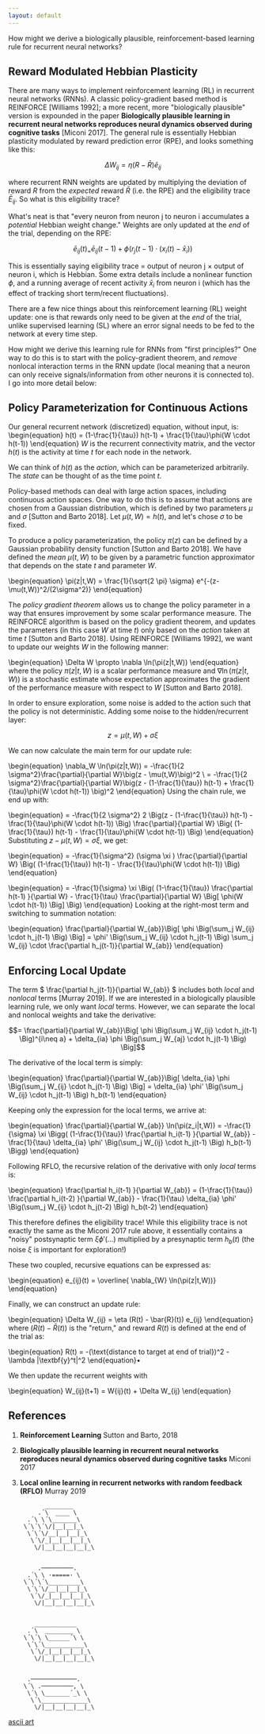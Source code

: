 ```yaml
---
layout: default
---
```


How might we derive a biologically plausible, reinforcement-based learning rule for recurrent neural networks?

## Reward Modulated Hebbian Plasticity

There are many ways to implement reinforcement learning (RL) in recurrent neural networks (RNNs). A classic policy-gradient based method is REINFORCE [Williams 1992]; a more recent, more "biologically plausible" version is expounded in the paper **Biologically plausible learning in recurrent neural networks reproduces neural dynamics observed during cognitive tasks** [Miconi 2017]. The general rule is essentially Hebbian plasticity modulated by reward prediction error (RPE), and looks something like this:

$$ \Delta W_{ij} = \eta (R-\bar{R}) \bar{e}_{ij}$$

where recurrent RNN weights are updated by multiplying the deviation of reward $R$ from the _expected_ reward $\bar{R}$ (i.e. the RPE) and the eligibility trace $\bar{E}_{ij}$. So what is this eligibility trace?

What's neat is that "every neuron from neuron j to neuron i accumulates a _potential_ Hebbian weight change." Weights are only updated at the _end_ of the trial, depending on the RPE:

$$ \bar{e}_{ij}(t)_ =  \bar{e}_{ij}(t-1) + \phi( r_j(t-1) \cdot (x_i(t) - \bar{x}_i)  )$$

This is essentially saying eligibility trace = output of neuron j $\times$ output of neuron i, which is Hebbian. Some extra details include a nonlinear function $\phi$, and a running average of recent activity $\bar{x}_i$ from neuron i (which has the effect of tracking short term/recent fluctuations).

There are a few nice things about this reinforcement learning (RL) weight update: one is that rewards only need to be given at the _end_ of the trial, unlike supervised learning (SL) where an error signal needs to be fed to the network at every time step.


How might we derive this learning rule for RNNs from "first principles?" One way to do this is to start with the policy-gradient theorem, and _remove_ nonlocal interaction terms in the RNN update (local meaning that a neuron can only receive signals/information from other neurons it is connected to). I go into more detail below:


## Policy Parameterization for Continuous Actions

Our general recurrent network (discretized) equation, without input, is:
\begin{equation}
    h(t) = (1-\frac{1}{\tau}) h(t-1) + \frac{1}{\tau}\phi(W \cdot h(t-1))
\end{equation}
$W$ is the recurrent connectivity matrix, and the vector $h(t)$ is the activity at time $t$ for each node in the network.

We can think of $h(t)$ as the _action_,  which can be parameterized arbitrarily. The _state_ can be thought of as the time point $t$.

Policy-based methods can deal with large action spaces, including continuous action spaces. One way to do this is to assume that actions are chosen from a Gaussian distribution, which is defined by two parameters $\mu$ and $\sigma$ [Sutton and Barto 2018]. Let $\mu(t,W)=h(t)$, and let's chose $\sigma$ to be fixed.

To produce a policy parameterization,  the policy $\pi(z)$  can be defined by a Gaussian probability density function [Sutton and Barto 2018]. We have defined the _mean_ $\mu(t,W)$ to be given by a parametric function approximator that depends on the state $t$ and parameter $W$.


\begin{equation}
    \pi(z|t,W)  = \frac{1}{\sqrt{2 \pi} \sigma} e^{-(z-\mu(t,W))^2/(2\sigma^2)}
\end{equation}

The _policy gradient theorem_ allows us to change the policy parameter in a way that ensures improvement by some scalar performance measure. The REINFORCE algorithm is based on the policy gradient theorem, and updates the parameters (in this case $W$ at time $t$) only based on the _action_ taken at time $t$ [Sutton and Barto 2018]. Using REINFORCE [Williams 1992], we want to update our weights $W$ in the following manner:

\begin{equation}
\Delta W \propto \nabla \ln(\pi(z|t,W))
\end{equation}
where the policy $\pi(z|t,W)$ is a scalar performance measure and $\nabla \ln(\pi(z|t,W))$ is a stochastic estimate whose expectation approximates the gradient of the performance measure with respect to $W$ [Sutton and Barto 2018].



In order to ensure exploration, some noise is added to the action such that the policy is not deterministic. Adding some noise to the hidden/recurrent layer:

$$ z = \mu(t,W) + \sigma \xi $$

We can now calculate the main term for our update rule:

\begin{equation}
\nabla_W \ln(\pi(z|t,W)) = -\frac{1}{2 \sigma^2}\frac{\partial}{\partial W}\big(z - \mu(t,W)\big)^2 \\
=  -\frac{1}{2 \sigma^2}\frac{\partial}{\partial W}\big(z - (1-\frac{1}{\tau}) h(t-1) + \frac{1}{\tau}\phi(W \cdot h(t-1)) \big)^2
\end{equation}
Using the chain rule, we end up with:

\begin{equation}
= -\frac{1}{2 \sigma^2} 2 \Big(z - (1-\frac{1}{\tau}) h(t-1) - \frac{1}{\tau}\phi(W \cdot h(t-1)) \Big) \frac{\partial}{\partial W} \Big( (1-\frac{1}{\tau}) h(t-1) - \frac{1}{\tau}\phi(W \cdot h(t-1)) \Big)
\end{equation}
Substituting $z-\mu(t,W)=\sigma \xi$, we get:

\begin{equation}
= -\frac{1}{\sigma^2}  (\sigma \xi ) \frac{\partial}{\partial W} \Big( (1-\frac{1}{\tau}) h(t-1) - \frac{1}{\tau}\phi(W \cdot h(t-1)) \Big)
\end{equation}

\begin{equation}
= -\frac{1}{\sigma} \xi \Big( (1-\frac{1}{\tau}) \frac{\partial h(t-1) }{\partial W} - \frac{1}{\tau} \frac{\partial}{\partial W} \Big[  \phi(W \cdot h(t-1)) \Big] \Big)
\end{equation}
Looking at the right-most term and switching to summation notation:

\begin{equation}
    \frac{\partial}{\partial W_{ab}}\Big[  \phi \Big(\sum_j W_{ij} \cdot h_j(t-1) \Big) \Big] = \phi' \Big(\sum_j W_{ij} \cdot h_j(t-1) \Big) \sum_j W_{ij} \cdot   \frac{\partial h_j(t-1)}{\partial W_{ab}}
\end{equation}

## Enforcing Local Update


The term $ \frac{\partial h_j(t-1)}{\partial W_{ab}} $ includes both _local_ and _nonlocal_ terms [Murray 2019]. If we are interested in a biologically plausible learning rule, we only want _local_ terms. However, we can separate the local and nonlocal weights and take the derivative:

$$= \frac{\partial}{\partial W_{ab}}\Big[  \phi \Big(\sum_j W_{ij} \cdot h_j(t-1) \Big)^{i\neq a} + \delta_{ia} \phi \Big(\sum_j W_{aj} \cdot h_j(t-1) \Big) \Big]$$

The derivative of the local term is simply:

\begin{equation}
    \frac{\partial}{\partial W_{ab}}\Big[ \delta_{ia} \phi \Big(\sum_j W_{ij} \cdot h_j(t-1) \Big) \Big] = \delta_{ia} \phi' \Big(\sum_j W_{ij} \cdot h_j(t-1) \Big) h_b(t-1)
\end{equation}

Keeping only the expression for the local terms, we arrive at:

\begin{equation}
    \frac{\partial}{\partial W_{ab}} \ln(\pi(z_i|t,W)) = -\frac{1}{\sigma} \xi \Bigg( (1-\frac{1}{\tau}) \frac{\partial h_i(t-1) }{\partial W_{ab}} - \frac{1}{\tau}  \delta_{ia} \phi' \Big(\sum_j W_{ij} \cdot h_j(t-1) \Big) h_b(t-1) \Bigg)
\end{equation}

Following RFLO, the recursive relation of the derivative with only _local_ terms is:

\begin{equation}
    \frac{\partial h_i(t-1) }{\partial W_{ab}}  = (1-\frac{1}{\tau}) \frac{\partial h_i(t-2) }{\partial W_{ab}} - \frac{1}{\tau}  \delta_{ia} \phi' \Big(\sum_j W_{ij} \cdot h_j(t-2) \Big) h_b(t-2)
\end{equation}

This therefore defines the eligibility trace! While this eligibility trace is not exactly the same as the Miconi 2017 rule above, it essentially contains a "noisy" postsynaptic term $\xi \phi'(...)$ multiplied by a presynaptic term $h_b(t)$ (the noise $\xi$ is important for exploration!)

These two coupled, recursive equations can be expressed as:

\begin{equation}
    e_{ij}(t) = \overline{ \nabla_{W} \ln(\pi(z|t,W))}
\end{equation}

Finally, we can construct an update rule:

\begin{equation}
    \Delta W_{ij} = \eta (R(t) - \bar{R}(t)) e_{ij}
\end{equation}
where $(R(t) - \bar{R}(t))$ is the "return," and reward $R(t)$ is defined at the end of the trial as:

\begin{equation}
R(t) = -(\text{distance to target at end of trial})^2 - \lambda |\textbf{y}^t|^2
\end{equation}•

We then update the recurrent weights with

\begin{equation}
    W_{ij}(t+1) =  W{ij}(t) + \Delta W_{ij}
\end{equation}






## References

1. **Reinforcement Learning** Sutton and Barto, 2018
2. **Biologically plausible learning in recurrent neural networks reproduces neural dynamics observed during cognitive tasks** Miconi 2017
3. **Local online learning in recurrent networks with random feedback (RFLO)** Murray 2019


		      ________
		    .´\  ____ \
		 .´\ \´\_______\
		\´\´\´\/|__|__|_\
		 \´\´\/__|__|__|_\
		  \´\/_|__|__|__|_\
		   \/|__|__|__|__|_\


		    .─────────.
		 .´\ \ ·=====· \
		\´\´\´\_________\
		 \´\´\/__|__|__|_\
		  \´\/_|__|__|__|_\
		   \/|__|__|__|__|_\


		   ____________
		 .´\  ________ \
		\´\´\ \______´\ \
		 \´\´\___________\
		  \´\/_|__|__|__|_\
		   \/|__|__|__|__|_\


		 .─────────────.
		\´\ .─────────, \
		 \´\ \_______´_\ \
		  \´\_____________\
		   \/|__|__|__|__|_\

[ascii art](https://stonestoryrpg.com/ascii_tutorial.html)
